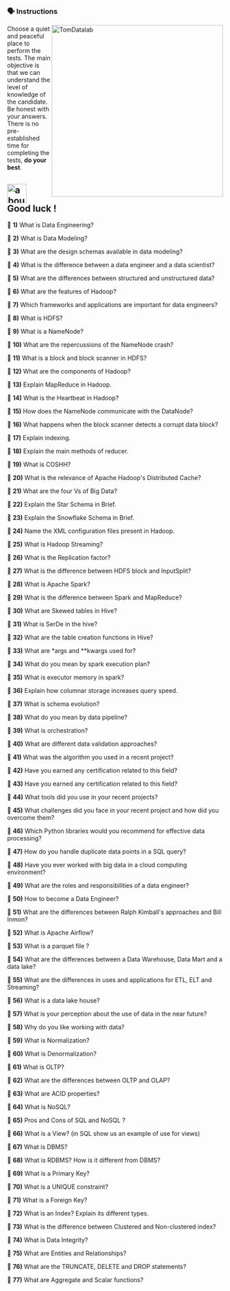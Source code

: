 ### :speaking_head: Instructions
<img src="https://raw.githubusercontent.com/MicaelliMedeiros/micaellimedeiros/master/image/computer-illustration.png" min-width="400px" max-width="400px" width="400px" align="right" alt="TomDatalab">

<p align="left"> 
  Choose a quiet and peaceful place to perform the tests. The main objective is that we can understand the level of knowledge of the candidate. Be honest with your answers. There is no pre-established time for completing the tests, <strong>do your best</strong>.<br>
</p>

## <img width="45" alt="about" src="https://raw.github.com/elizarov/elizarov/master/about.png"> Good luck !

:blue_book: <strong><b>1)</b></strong>  What is Data Engineering?

:blue_book: <strong><b>2)</b></strong> What is Data Modeling?

:blue_book: <strong><b>3)</b></strong> What are the design schemas available in data modeling?

:blue_book: <strong><b>4)</b></strong> What is the difference between a data engineer and a data scientist?

:blue_book: <strong><b>5)</b></strong> What are the differences between structured and unstructured data?

:blue_book: <strong><b>6)</b></strong> What are the features of Hadoop?

:blue_book: <strong><b>7)</b></strong> Which frameworks and applications are important for data engineers?

:blue_book: <strong><b>8)</b></strong> What is HDFS?

:blue_book: <strong><b>9)</b></strong> What is a NameNode?

:blue_book: <strong><b>10)</b></strong> What are the repercussions of the NameNode crash?

:blue_book: <strong><b>11)</b></strong> What is a block and block scanner in HDFS?

:blue_book: <strong><b>12)</b></strong> What are the components of Hadoop?

:blue_book: <strong><b>13)</b></strong> Explain MapReduce in Hadoop.

:blue_book: <strong><b>14)</b></strong> What is the Heartbeat in Hadoop?

:blue_book: <strong><b>15)</b></strong> How does the NameNode communicate with the DataNode?

:blue_book: <strong><b>16)</b></strong> What happens when the block scanner detects a corrupt data block?

:blue_book: <strong><b>17)</b></strong> Explain indexing.

:blue_book: <strong><b>18)</b></strong> Explain the main methods of reducer.

:blue_book: <strong><b>19)</b></strong> What is COSHH?

:blue_book: <strong><b>20)</b></strong> What is the relevance of Apache Hadoop's Distributed Cache?

:blue_book: <strong><b>21)</b></strong> What are the four Vs of Big Data?

:blue_book: <strong><b>22)</b></strong> Explain the Star Schema in Brief.

:blue_book: <strong><b>23)</b></strong> Explain the Snowflake Schema in Brief.

:blue_book: <strong><b>24)</b></strong> Name the XML configuration files present in Hadoop.

:blue_book: <strong><b>25)</b></strong> What is Hadoop Streaming?

:blue_book: <strong><b>26)</b></strong> What is the Replication factor?

:blue_book: <strong><b>27)</b></strong> What is the difference between HDFS block and InputSplit?

:blue_book: <strong><b>28)</b></strong> What is Apache Spark?

:blue_book: <strong><b>29)</b></strong> What is the difference between Spark and MapReduce?

:blue_book: <strong><b>30)</b></strong> What are Skewed tables in Hive?

:blue_book: <strong><b>31)</b></strong> What is SerDe in the hive?

:blue_book: <strong><b>32)</b></strong> What are the table creation functions in Hive?

:blue_book: <strong><b>33)</b></strong> What are *args and **kwargs used for?

:blue_book: <strong><b>34)</b></strong> What do you mean by spark execution plan?

:blue_book: <strong><b>35)</b></strong> What is executor memory in spark?

:blue_book: <strong><b>36)</b></strong> Explain how columnar storage increases query speed.

:blue_book: <strong><b>37)</b></strong> What is schema evolution?

:blue_book: <strong><b>38)</b></strong> What do you mean by data pipeline?

:blue_book: <strong><b>39)</b></strong> What is orchestration?

:blue_book: <strong><b>40)</b></strong> What are different data validation approaches?

:blue_book: <strong><b>41)</b></strong> What was the algorithm you used in a recent project?

:blue_book: <strong><b>42)</b></strong> Have you earned any certification related to this field?

:blue_book: <strong><b>43)</b></strong> Have you earned any certification related to this field?

:blue_book: <strong><b>44)</b></strong> What tools did you use in your recent projects?

:blue_book: <strong><b>45)</b></strong> What challenges did you face in your recent project and how did you overcome them?

:blue_book: <strong><b>46)</b></strong> Which Python libraries would you recommend for effective data processing?

:blue_book: <strong><b>47)</b></strong> How do you handle duplicate data points in a SQL query?

:blue_book: <strong><b>48)</b></strong> Have you ever worked with big data in a cloud computing environment?

:blue_book: <strong><b>49)</b></strong> What are the roles and responsibilities of a data engineer?

:blue_book: <strong><b>50)</b></strong> How to become a Data Engineer?

:blue_book: <strong><b>51)</b></strong> What are the differences between Ralph Kimball's approaches
and Bill Inmon?

:blue_book: <strong><b>52)</b></strong> What is Apache Airflow?

:blue_book: <strong><b>53)</b></strong> What is a parquet file ?

:blue_book: <strong><b>54)</b></strong> What are the differences between a Data Warehouse, Data Mart and a data lake?

:blue_book: <strong><b>55)</b></strong> What are the differences in uses and applications for ETL, ELT and Streaming?

:blue_book: <strong><b>56)</b></strong> What is a data lake house?

:blue_book: <strong><b>57)</b></strong> What is your perception about the use of data in the near future?

:blue_book: <strong><b>58)</b></strong> Why do you like working with data?

:blue_book: <strong><b>59)</b></strong> What is Normalization?

:blue_book: <strong><b>60)</b></strong> What is Denormalization?

:blue_book: <strong><b>61)</b></strong> What is OLTP?

:blue_book: <strong><b>62)</b></strong> What are the differences between OLTP and OLAP?

:blue_book: <strong><b>63)</b></strong> What are ACID properties?

:blue_book: <strong><b>64)</b></strong> What is NoSQL?

:blue_book: <strong><b>65)</b></strong> Pros and Cons of SQL and NoSQL ?

:blue_book: <strong><b>66)</b></strong> What is a View? (in SQL show us an example of use for views)

:blue_book: <strong><b>67)</b></strong> What is DBMS?

:blue_book: <strong><b>68)</b></strong> What is RDBMS? How is it different from DBMS?

:blue_book: <strong><b>69)</b></strong> What is a Primary Key?

:blue_book: <strong><b>70)</b></strong> What is a UNIQUE constraint?

:blue_book: <strong><b>71)</b></strong> What is a Foreign Key?

:blue_book: <strong><b>72)</b></strong> What is an Index? Explain its different types.

:blue_book: <strong><b>73)</b></strong> What is the difference between Clustered and Non-clustered index?

:blue_book: <strong><b>74)</b></strong> What is Data Integrity?

:blue_book: <strong><b>75)</b></strong> What are Entities and Relationships?

:blue_book: <strong><b>76)</b></strong> What are the TRUNCATE, DELETE and DROP statements?

:blue_book: <strong><b>77)</b></strong> What are Aggregate and Scalar functions?
